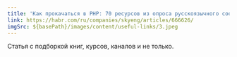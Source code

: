 ```yaml
---
title: 'Как прокачаться в PHP: 70 ресурсов из опроса русскоязычного сообщества'
link: https://habr.com/ru/companies/skyeng/articles/666626/
imgSrc: ${basePath}/images/content/useful-links/3.jpeg
---
```


Статья с подборкой книг, курсов, каналов и не только.
